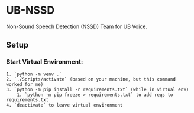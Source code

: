 # UB-NSSD
Non-Sound Speech Detection (NSSD) Team for UB Voice.

## Setup
### Start Virtual Environment:
    1. `python -m venv .`
    2. `./Scripts/activate` (based on your machine, but this command worked for me)
    3. `python -m pip install -r requirements.txt` (while in virtual env)
        1. `python -m pip freeze > requirements.txt` to add reqs to requirements.txt 
    4. `deactivate` to leave virtual environment
